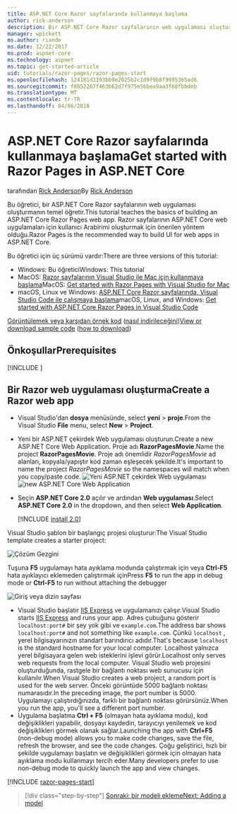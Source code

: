 ```yaml
---
title: ASP.NET Core Razor sayfalarında kullanmaya başlama
author: rick-anderson
description: Bir ASP.NET Core Razor sayfalarının web uygulaması oluşturmanın temel bilgileri bulur. Razor sayfalarının ASP.NET Core web iş yükleri için önerilir.
manager: wpickett
ms.author: riande
ms.date: 12/22/2017
ms.prod: aspnet-core
ms.technology: aspnet
ms.topic: get-started-article
uid: tutorials/razor-pages/razor-pages-start
ms.openlocfilehash: 124181d3193bb9e2025b2c1d9f9b8f9995365ad6
ms.sourcegitcommit: f8852267f463b62d7f975e56bea9aa3f68fbbdeb
ms.translationtype: MT
ms.contentlocale: tr-TR
ms.lasthandoff: 04/06/2018
---
```

# <a name="get-started-with-razor-pages-in-aspnet-core"></a><span data-ttu-id="31941-104">ASP.NET Core Razor sayfalarında kullanmaya başlama</span><span class="sxs-lookup"><span data-stu-id="31941-104">Get started with Razor Pages in ASP.NET Core</span></span>

<span data-ttu-id="31941-105">tarafından [Rick Anderson](https://twitter.com/RickAndMSFT)</span><span class="sxs-lookup"><span data-stu-id="31941-105">By [Rick Anderson](https://twitter.com/RickAndMSFT)</span></span>

<span data-ttu-id="31941-106">Bu öğretici, bir ASP.NET Core Razor sayfalarının web uygulaması oluşturmanın temel öğretir.</span><span class="sxs-lookup"><span data-stu-id="31941-106">This tutorial teaches the basics of building an ASP.NET Core Razor Pages web app.</span></span> <span data-ttu-id="31941-107">Razor sayfalarının ASP.NET Core web uygulamaları için kullanıcı Arabirimi oluşturmak için önerilen yöntem olduğu.</span><span class="sxs-lookup"><span data-stu-id="31941-107">Razor Pages is the recommended way to build UI for web apps in ASP.NET Core.</span></span>

<span data-ttu-id="31941-108">Bu öğretici için üç sürümü vardır:</span><span class="sxs-lookup"><span data-stu-id="31941-108">There are three versions of this tutorial:</span></span>

* <span data-ttu-id="31941-109">Windows: Bu öğretici</span><span class="sxs-lookup"><span data-stu-id="31941-109">Windows: This tutorial</span></span>
* <span data-ttu-id="31941-110">MacOS: [Razor sayfalarının Visual Studio ile Mac için kullanmaya başlama](xref:tutorials/razor-pages-mac/razor-pages-start)</span><span class="sxs-lookup"><span data-stu-id="31941-110">MacOS: [Get started with Razor Pages with Visual Studio for Mac](xref:tutorials/razor-pages-mac/razor-pages-start)</span></span>
* <span data-ttu-id="31941-111">macOS, Linux ve Windows: [ASP.NET Core Razor sayfalarında, Visual Studio Code ile çalışmaya başlama](xref:tutorials/razor-pages-vsc/razor-pages-start)</span><span class="sxs-lookup"><span data-stu-id="31941-111">macOS, Linux, and Windows: [Get started with ASP.NET Core Razor Pages in Visual Studio Code](xref:tutorials/razor-pages-vsc/razor-pages-start)</span></span>

<span data-ttu-id="31941-112">[Görüntülemek veya karşıdan örnek kod](https://github.com/aspnet/Docs/tree/master/aspnetcore/tutorials/razor-pages/razor-pages-start/sample/RazorPagesMovie) ([nasıl indirileceğini](xref:tutorials/index#how-to-download-a-sample))</span><span class="sxs-lookup"><span data-stu-id="31941-112">[View or download sample code](https://github.com/aspnet/Docs/tree/master/aspnetcore/tutorials/razor-pages/razor-pages-start/sample/RazorPagesMovie) ([how to download](xref:tutorials/index#how-to-download-a-sample))</span></span>

## <a name="prerequisites"></a><span data-ttu-id="31941-113">Önkoşullar</span><span class="sxs-lookup"><span data-stu-id="31941-113">Prerequisites</span></span>

[!INCLUDE [](~/includes/net-core-prereqs-windows.md)]

## <a name="create-a-razor-web-app"></a><span data-ttu-id="31941-114">Bir Razor web uygulaması oluşturma</span><span class="sxs-lookup"><span data-stu-id="31941-114">Create a Razor web app</span></span>

* <span data-ttu-id="31941-115">Visual Studio'dan **dosya** menüsünde, select **yeni** > **proje**.</span><span class="sxs-lookup"><span data-stu-id="31941-115">From the Visual Studio **File** menu, select **New** > **Project**.</span></span>
* <span data-ttu-id="31941-116">Yeni bir ASP.NET çekirdek Web uygulaması oluşturun.</span><span class="sxs-lookup"><span data-stu-id="31941-116">Create a new ASP.NET Core Web Application.</span></span> <span data-ttu-id="31941-117">Proje adı **RazorPagesMovie**.</span><span class="sxs-lookup"><span data-stu-id="31941-117">Name the project **RazorPagesMovie**.</span></span> <span data-ttu-id="31941-118">Proje adı önemlidir *RazorPagesMovie* ad alanları, kopyala/yapıştır kod zaman eşleşecek şekilde.</span><span class="sxs-lookup"><span data-stu-id="31941-118">It's important to name the project *RazorPagesMovie* so the namespaces will match when you copy/paste code.</span></span>
  <span data-ttu-id="31941-119">![Yeni ASP.NET çekirdek Web uygulaması](../../mvc/razor-pages/index/_static/np.png)</span><span class="sxs-lookup"><span data-stu-id="31941-119">![new ASP.NET Core Web Application](../../mvc/razor-pages/index/_static/np.png)</span></span>
* <span data-ttu-id="31941-120">Seçin **ASP.NET Core 2.0** açılır ve ardından **Web uygulaması**.</span><span class="sxs-lookup"><span data-stu-id="31941-120">Select **ASP.NET Core 2.0** in the dropdown, and then select **Web Application**.</span></span>

  [!INCLUDE [install 2.0](../../includes/dotnetcore-on-dotnetfx-vs.md)]

<span data-ttu-id="31941-121">Visual Studio şablon bir başlangıç projesi oluşturur:</span><span class="sxs-lookup"><span data-stu-id="31941-121">The Visual Studio template creates a starter project:</span></span>

![Çözüm Gezgini](razor-pages-start/_static/se.png)

<span data-ttu-id="31941-123">Tuşuna **F5** uygulamayı hata ayıklama modunda çalıştırmak için veya **Ctrl-F5** hata ayıklayıcı eklemeden çalıştırmak için</span><span class="sxs-lookup"><span data-stu-id="31941-123">Press **F5** to run the app in debug mode or **Ctrl-F5** to run without attaching the debugger</span></span>

![Giriş veya dizin sayfası](razor-pages-start/_static/home.png)

* <span data-ttu-id="31941-125">Visual Studio başlatır [IIS Express](https://docs.microsoft.com/iis/extensions/introduction-to-iis-express/iis-express-overview) ve uygulamanızı çalışır.</span><span class="sxs-lookup"><span data-stu-id="31941-125">Visual Studio starts [IIS Express](https://docs.microsoft.com/iis/extensions/introduction-to-iis-express/iis-express-overview) and runs your app.</span></span> <span data-ttu-id="31941-126">Adres çubuğunu gösterir `localhost:port#` bir şey yok gibi ve `example.com`.</span><span class="sxs-lookup"><span data-stu-id="31941-126">The address bar shows `localhost:port#` and not something like `example.com`.</span></span> <span data-ttu-id="31941-127">Çünkü `localhost` , yerel bilgisayarınızın standart barındırıcı adıdır.</span><span class="sxs-lookup"><span data-stu-id="31941-127">That's because `localhost` is the standard hostname for your local computer.</span></span> <span data-ttu-id="31941-128">Localhost yalnızca yerel bilgisayara gelen web isteklerini işlevi görür.</span><span class="sxs-lookup"><span data-stu-id="31941-128">Localhost only serves web requests from the local computer.</span></span> <span data-ttu-id="31941-129">Visual Studio web projesini oluşturduğunda, rastgele bir bağlantı noktası web sunucusu için kullanılır.</span><span class="sxs-lookup"><span data-stu-id="31941-129">When Visual Studio creates a web project, a random port is used for the web server.</span></span> <span data-ttu-id="31941-130">Önceki görüntüde 5000 bağlantı noktası numarasıdır.</span><span class="sxs-lookup"><span data-stu-id="31941-130">In the preceding image, the port number is 5000.</span></span> <span data-ttu-id="31941-131">Uygulamayı çalıştırdığınızda, farklı bir bağlantı noktası görürsünüz.</span><span class="sxs-lookup"><span data-stu-id="31941-131">When you run the app, you'll see a different port number.</span></span>
* <span data-ttu-id="31941-132">Uygulama başlatma **Ctrl + F5** (olmayan hata ayıklama modu), kod değişiklikleri yapabilir, dosyayı kaydedin, tarayıcıyı yenilemek ve kod değişiklikleri görmek olanak sağlar.</span><span class="sxs-lookup"><span data-stu-id="31941-132">Launching the app with **Ctrl+F5** (non-debug mode) allows you to make code changes, save the file, refresh the browser, and see the code changes.</span></span> <span data-ttu-id="31941-133">Çoğu geliştirici, hızlı bir şekilde uygulamayı başlatın ve değişiklikleri görmek için olmayan hata ayıklama modu kullanmayı tercih eder.</span><span class="sxs-lookup"><span data-stu-id="31941-133">Many developers prefer to use non-debug mode to quickly launch the app and view changes.</span></span>

[!INCLUDE [razor-pages-start](../../includes/RP/razor-pages-start.md)]

> [!div class="step-by-step"]
> [<span data-ttu-id="31941-134">Sonraki: bir modeli ekleme</span><span class="sxs-lookup"><span data-stu-id="31941-134">Next: Adding a model</span></span>](xref:tutorials/razor-pages/model)
